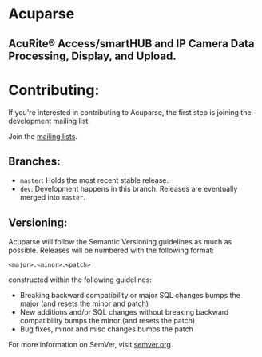 # Acuparse
## AcuRite®‎ Access/smartHUB and IP Camera Data Processing, Display, and Upload.

# Contributing:
If you're interested in contributing to Acuparse, the first step is joining the development mailing list.

Join the [mailing lists](https://lists.acuparse.com).

## Branches:
* `master`: Holds the most recent stable release.
* `dev`: Development happens in this branch. Releases are eventually merged into `master`.

## Versioning:
Acuparse will follow the Semantic Versioning guidelines as much as possible. Releases will be numbered with the following format:

``` <major>.<minor>.<patch> ```

constructed within the following guidelines:

* Breaking backward compatibility or major SQL changes bumps the major (and resets the minor and patch)
* New additions and/or SQL changes without breaking backward compatibility bumps the minor (and resets the patch)
* Bug fixes, minor and misc changes bumps the patch

For more information on SemVer, visit [semver.org](http://www.semver.org).